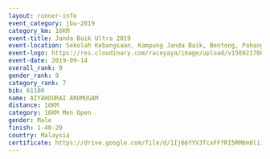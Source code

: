 ```yaml
---
layout: runner-info 
event_category: jbu-2019 
category_km: 16KM 
event-title: Janda Baik Ultra 2019  
event-location: Sekolah Kebangsaan, Kampung Janda Baik, Bentong, Pahang, Malaysia 
event-logo: https://res.cloudinary.com/raceyaya/image/upload/v1569217009/logo/janda-baik_vch1pc.jpg 
event-date: 2019-09-14 
overall_rank: 9
gender_rank: 9
category_rank: 7
bib: 61100
name: AIYAHDURAI ARUMUGAM
distance: 16KM
category: 16KM Men Open
gender: Male
finish: 1-40-20
country: Malaysia
certificate: https://drive.google.com/file/d/1Ij66YYV3TcxFFfRI5RM6m0liIedEJi2Q/view?usp=sharing
---
```

